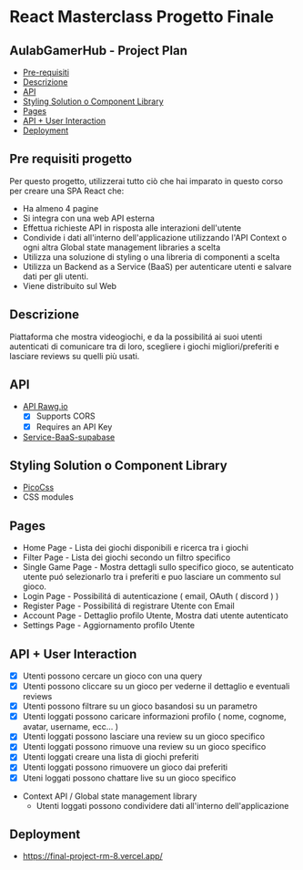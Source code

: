 # React Masterclass Progetto Finale
## AulabGamerHub - Project Plan

- [Pre-requisiti](#pre-requisiti-progetto)
- [Descrizione](#descrizione)
- [API](#api)
- [Styling Solution o Component Library](#styling-solution-o-component-library)
- [Pages](#pages)
- [API + User Interaction](#api--user-interaction)
- [Deployment](#deployment)

## Pre requisiti progetto

Per questo progetto, utilizzerai tutto ciò che hai imparato in questo corso per creare una SPA React che:
* Ha almeno 4 pagine
* Si integra con una web API esterna
* Effettua richieste API in risposta alle interazioni dell'utente
* Condivide i dati all'interno dell'applicazione utilizzando l'API Context o ogni altra Global state management libraries a scelta
* Utilizza una soluzione di styling o una libreria di componenti a scelta
* Utilizza un Backend as a Service (BaaS) per autenticare utenti e salvare dati per gli utenti. 
* Viene distribuito sul Web

## Descrizione

Piattaforma che mostra videogiochi, e da la possibilitá ai suoi utenti autenticati di comunicare tra di loro, scegliere i giochi migliori/preferiti e lasciare reviews su quelli più usati. 

## API

* [API Rawg.io](https://rawg.io/apidocs)
  * [x] Supports CORS
  * [x] Requires an API Key
* [Service-BaaS-supabase](https://supabase.com/)

## Styling Solution o Component Library

* [PicoCss](https://picocss.com/) 
* CSS modules

## Pages 

* Home Page - Lista dei giochi disponibili e ricerca tra i giochi
* Filter Page - Lista dei giochi secondo un filtro specifico 
* Single Game Page - Mostra dettagli sullo specifico gioco, se autenticato utente puó selezionarlo tra i preferiti e puo lasciare un commento sul gioco. 
* Login Page - Possibilitá di autenticazione ( email, OAuth ( discord ) )
* Register Page - Possibilitá di registrare Utente con Email
* Account Page - Dettaglio profilo Utente, Mostra dati utente autenticato
* Settings Page - Aggiornamento profilo Utente

## API + User Interaction

* [x] Utenti possono cercare un gioco con una query
* [x] Utenti possono cliccare su un gioco per vederne il dettaglio e eventuali reviews 
* [x] Utenti possono filtrare su un gioco basandosi su un parametro
* [x] Utenti loggati possono caricare informazioni profilo ( nome, cognome, avatar, username, ecc... )
* [x] Utenti loggati possono lasciare una review su un gioco specifico
* [x] Utenti loggati possono rimuove una review su un gioco specifico
* [x] Utenti loggati creare una lista di giochi preferiti 
* [x] Utenti loggati possono rimuovere un gioco dai preferiti 
* [x] Uteni loggati possono chattare live su un gioco specifico
* Context API / Global state management library
  * Utenti loggati possono condividere dati all'interno dell'applicazione

## Deployment

* https://final-project-rm-8.vercel.app/